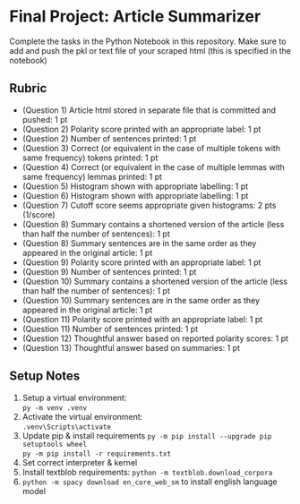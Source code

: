 # Final Project: Article Summarizer

Complete the tasks in the Python Notebook in this repository.
Make sure to add and push the pkl or text file of your scraped html (this is specified in the notebook)

## Rubric
* (Question 1) Article html stored in separate file that is committed and pushed: 1 pt
* (Question 2) Polarity score printed with an appropriate label: 1 pt
* (Question 2) Number of sentences printed: 1 pt
* (Question 3) Correct (or equivalent in the case of multiple tokens with same frequency) tokens printed: 1 pt
* (Question 4) Correct (or equivalent in the case of multiple lemmas with same frequency) lemmas printed: 1 pt
* (Question 5) Histogram shown with appropriate labelling: 1 pt
* (Question 6) Histogram shown with appropriate labelling: 1 pt
* (Question 7) Cutoff score seems appropriate given histograms: 2 pts (1/score)
* (Question 8) Summary contains a shortened version of the article (less than half the number of sentences): 1 pt
* (Question 8) Summary sentences are in the same order as they appeared in the original article: 1 pt
* (Question 9) Polarity score printed with an appropriate label: 1 pt
* (Question 9) Number of sentences printed: 1 pt
* (Question 10) Summary contains a shortened version of the article (less than half the number of sentences): 1 pt
* (Question 10) Summary sentences are in the same order as they appeared in the original article: 1 pt
* (Question 11) Polarity score printed with an appropriate label: 1 pt
* (Question 11) Number of sentences printed: 1 pt
* (Question 12) Thoughtful answer based on reported polarity scores: 1 pt
* (Question 13) Thoughtful answer based on summaries: 1 pt

## Setup Notes
1. Setup a virtual environment:  
`py -m venv .venv`  
2. Activate the virtual environment:  
`.venv\Scripts\activate`  
3. Update pip & install requirements
`py -m pip install --upgrade pip setuptools wheel`  
`py -m pip install -r requirements.txt`
4. Set correct interpreter & kernel
5. Install textblob requirements:  `python -m textblob.download_corpora`
6. `python -m spacy download en_core_web_sm` to install english language model


